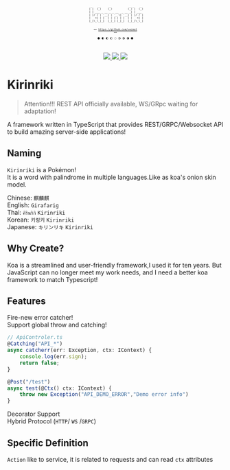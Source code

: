 <p align="center">
  <pre style="font-size: 6px; text-align: center;">
  _    _      _            _ _    _ 
 | |  (_)    (_)          (_) |  (_)
 | | ___ _ __ _ _ __  _ __ _| | ___ 
 | |/ / | '__| | '_ \| '__| | |/ / |
 |   <| | |  | | | | | |  | |   <| |
 |_|\_\_|_|  |_|_| |_|_|  |_|_|\_\_|
                                    
  == https://github.com/vecmat ==   
     🌑 🌒 🌓 🌔 🌕 🌖 🌗 🌘 🌑       
  </pre>

  <p align="center">
    <a href="https://www.npmjs.com/package/kirinriki">
      <img src="https://badge.fury.io/js/kirinriki.svg">
    </a>
    <a href="https://bundlephobia.com/result?p=kirinriki@latest">
      <img src="https://badgen.net/bundlephobia/min/kirinriki">
    </a>
    <a href="https://gitter.im/_rakkit_/community?utm_source=badge&utm_medium=badge&utm_campaign=pr-badge">
      <img src="https://badges.gitter.im/_rakkit_/community.svg">
    </a>
  </p>
</p>

# Kirinriki

> Attention!!! REST API officially available, WS/GRpc waiting for adaptation!

A framework written in TypeScript that provides REST/GRPC/Websocket API to build amazing server-side applications!

## Naming

`Kirinriki` is a Pokémon!  
It is a word with palindrome in multiple languages.Like as koa's onion skin model.

Chinese: `麒麟麒`  
English: `Girafarig`  
Thai: `คิรินริกิ` `Kirinriki`  
Korean:  `키링키` `Kirinriki`  
Japanese: `キリンリキ` `Kirinriki`  

## Why Create?

Koa is a streamlined and user-friendly framework,I used it for ten years. But JavaScript can no longer meet my work needs, and I need a better koa framework to match Typescript!

## Features

Fire-new error catcher!  
Support global throw and catching!   

```typescript
// ApiControler.ts
@Catching("API_*")
async catcherr(err: Exception, ctx: IContext) {
    console.log(err.sign);
    return false;
}

@Post("/test")
async test(@Ctx() ctx: IContext) {
    throw new Exception("API_DEMO_ERROR","Demo error info")
}

```

Decorator Support  
Hybrid Protocol (`HTTP`/ `WS` /`GRPC`)  


## Specific Definition

`Action` like to service, it is related to requests and can read `ctx` attributes

